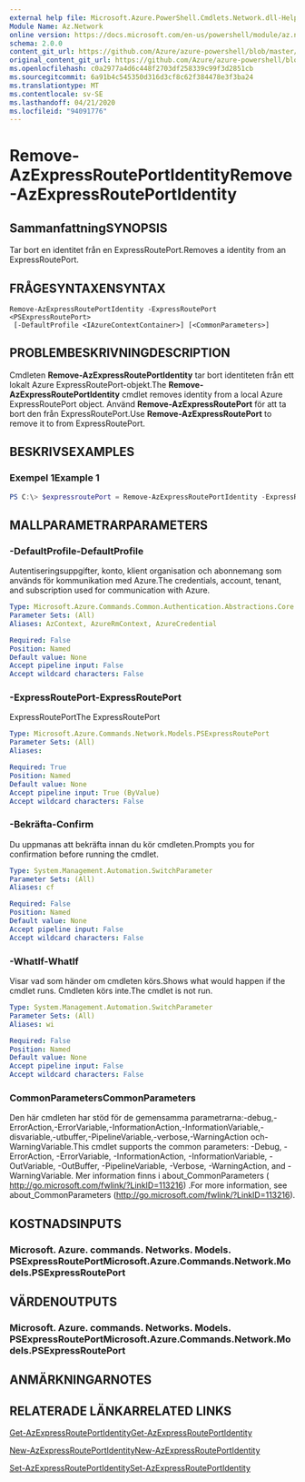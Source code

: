 ```yaml
---
external help file: Microsoft.Azure.PowerShell.Cmdlets.Network.dll-Help.xml
Module Name: Az.Network
online version: https://docs.microsoft.com/en-us/powershell/module/az.network/remove-azexpressrouteportidentity
schema: 2.0.0
content_git_url: https://github.com/Azure/azure-powershell/blob/master/src/Network/Network/help/Remove-AzExpressRoutePortIdentity.md
original_content_git_url: https://github.com/Azure/azure-powershell/blob/master/src/Network/Network/help/Remove-AzExpressRoutePortIdentity.md
ms.openlocfilehash: c0a2977a4d6c448f2703df258339c99f3d2851cb
ms.sourcegitcommit: 6a91b4c545350d316d3cf8c62f384478e3f3ba24
ms.translationtype: MT
ms.contentlocale: sv-SE
ms.lasthandoff: 04/21/2020
ms.locfileid: "94091776"
---
```

# <span data-ttu-id="f0df5-101">Remove-AzExpressRoutePortIdentity</span><span class="sxs-lookup"><span data-stu-id="f0df5-101">Remove-AzExpressRoutePortIdentity</span></span>

## <span data-ttu-id="f0df5-102">Sammanfattning</span><span class="sxs-lookup"><span data-stu-id="f0df5-102">SYNOPSIS</span></span>
<span data-ttu-id="f0df5-103">Tar bort en identitet från en ExpressRoutePort.</span><span class="sxs-lookup"><span data-stu-id="f0df5-103">Removes a identity from an ExpressRoutePort.</span></span>

## <span data-ttu-id="f0df5-104">FRÅGESYNTAXEN</span><span class="sxs-lookup"><span data-stu-id="f0df5-104">SYNTAX</span></span>

```
Remove-AzExpressRoutePortIdentity -ExpressRoutePort <PSExpressRoutePort>
 [-DefaultProfile <IAzureContextContainer>] [<CommonParameters>]
```

## <span data-ttu-id="f0df5-105">PROBLEMBESKRIVNING</span><span class="sxs-lookup"><span data-stu-id="f0df5-105">DESCRIPTION</span></span>
<span data-ttu-id="f0df5-106">Cmdleten **Remove-AzExpressRoutePortIdentity** tar bort identiteten från ett lokalt Azure ExpressRoutePort-objekt.</span><span class="sxs-lookup"><span data-stu-id="f0df5-106">The **Remove-AzExpressRoutePortIdentity** cmdlet removes identity from a local Azure ExpressRoutePort object.</span></span> <span data-ttu-id="f0df5-107">Använd **Remove-AzExpressRoutePort** för att ta bort den från ExpressRoutePort.</span><span class="sxs-lookup"><span data-stu-id="f0df5-107">Use **Remove-AzExpressRoutePort** to remove it to from ExpressRoutePort.</span></span>

## <span data-ttu-id="f0df5-108">BESKRIVS</span><span class="sxs-lookup"><span data-stu-id="f0df5-108">EXAMPLES</span></span>

### <span data-ttu-id="f0df5-109">Exempel 1</span><span class="sxs-lookup"><span data-stu-id="f0df5-109">Example 1</span></span>
```powershell
PS C:\> $expressroutePort = Remove-AzExpressRoutePortIdentity -ExpressRoutePort $expressroutePort
```

## <span data-ttu-id="f0df5-110">MALLPARAMETRAR</span><span class="sxs-lookup"><span data-stu-id="f0df5-110">PARAMETERS</span></span>

### <span data-ttu-id="f0df5-111">-DefaultProfile</span><span class="sxs-lookup"><span data-stu-id="f0df5-111">-DefaultProfile</span></span>
<span data-ttu-id="f0df5-112">Autentiseringsuppgifter, konto, klient organisation och abonnemang som används för kommunikation med Azure.</span><span class="sxs-lookup"><span data-stu-id="f0df5-112">The credentials, account, tenant, and subscription used for communication with Azure.</span></span>

```yaml
Type: Microsoft.Azure.Commands.Common.Authentication.Abstractions.Core.IAzureContextContainer
Parameter Sets: (All)
Aliases: AzContext, AzureRmContext, AzureCredential

Required: False
Position: Named
Default value: None
Accept pipeline input: False
Accept wildcard characters: False
```

### <span data-ttu-id="f0df5-113">-ExpressRoutePort</span><span class="sxs-lookup"><span data-stu-id="f0df5-113">-ExpressRoutePort</span></span>
<span data-ttu-id="f0df5-114">ExpressRoutePort</span><span class="sxs-lookup"><span data-stu-id="f0df5-114">The ExpressRoutePort</span></span>

```yaml
Type: Microsoft.Azure.Commands.Network.Models.PSExpressRoutePort
Parameter Sets: (All)
Aliases:

Required: True
Position: Named
Default value: None
Accept pipeline input: True (ByValue)
Accept wildcard characters: False
```

### <span data-ttu-id="f0df5-115">-Bekräfta</span><span class="sxs-lookup"><span data-stu-id="f0df5-115">-Confirm</span></span>
<span data-ttu-id="f0df5-116">Du uppmanas att bekräfta innan du kör cmdleten.</span><span class="sxs-lookup"><span data-stu-id="f0df5-116">Prompts you for confirmation before running the cmdlet.</span></span>

```yaml
Type: System.Management.Automation.SwitchParameter
Parameter Sets: (All)
Aliases: cf

Required: False
Position: Named
Default value: None
Accept pipeline input: False
Accept wildcard characters: False
```

### <span data-ttu-id="f0df5-117">-WhatIf</span><span class="sxs-lookup"><span data-stu-id="f0df5-117">-WhatIf</span></span>
<span data-ttu-id="f0df5-118">Visar vad som händer om cmdleten körs.</span><span class="sxs-lookup"><span data-stu-id="f0df5-118">Shows what would happen if the cmdlet runs.</span></span>
<span data-ttu-id="f0df5-119">Cmdleten körs inte.</span><span class="sxs-lookup"><span data-stu-id="f0df5-119">The cmdlet is not run.</span></span>

```yaml
Type: System.Management.Automation.SwitchParameter
Parameter Sets: (All)
Aliases: wi

Required: False
Position: Named
Default value: None
Accept pipeline input: False
Accept wildcard characters: False
```

### <span data-ttu-id="f0df5-120">CommonParameters</span><span class="sxs-lookup"><span data-stu-id="f0df5-120">CommonParameters</span></span>
<span data-ttu-id="f0df5-121">Den här cmdleten har stöd för de gemensamma parametrarna:-debug,-ErrorAction,-ErrorVariable,-InformationAction,-InformationVariable,-disvariable,-utbuffer,-PipelineVariable,-verbose,-WarningAction och-WarningVariable.</span><span class="sxs-lookup"><span data-stu-id="f0df5-121">This cmdlet supports the common parameters: -Debug, -ErrorAction, -ErrorVariable, -InformationAction, -InformationVariable, -OutVariable, -OutBuffer, -PipelineVariable, -Verbose, -WarningAction, and -WarningVariable.</span></span> <span data-ttu-id="f0df5-122">Mer information finns i about_CommonParameters ( http://go.microsoft.com/fwlink/?LinkID=113216) .</span><span class="sxs-lookup"><span data-stu-id="f0df5-122">For more information, see about_CommonParameters (http://go.microsoft.com/fwlink/?LinkID=113216).</span></span>


## <span data-ttu-id="f0df5-123">KOSTNADS</span><span class="sxs-lookup"><span data-stu-id="f0df5-123">INPUTS</span></span>

### <span data-ttu-id="f0df5-124">Microsoft. Azure. commands. Networks. Models. PSExpressRoutePort</span><span class="sxs-lookup"><span data-stu-id="f0df5-124">Microsoft.Azure.Commands.Network.Models.PSExpressRoutePort</span></span>

## <span data-ttu-id="f0df5-125">VÄRDEN</span><span class="sxs-lookup"><span data-stu-id="f0df5-125">OUTPUTS</span></span>

### <span data-ttu-id="f0df5-126">Microsoft. Azure. commands. Networks. Models. PSExpressRoutePort</span><span class="sxs-lookup"><span data-stu-id="f0df5-126">Microsoft.Azure.Commands.Network.Models.PSExpressRoutePort</span></span>

## <span data-ttu-id="f0df5-127">ANMÄRKNINGAR</span><span class="sxs-lookup"><span data-stu-id="f0df5-127">NOTES</span></span>

## <span data-ttu-id="f0df5-128">RELATERADE LÄNKAR</span><span class="sxs-lookup"><span data-stu-id="f0df5-128">RELATED LINKS</span></span>
[<span data-ttu-id="f0df5-129">Get-AzExpressRoutePortIdentity</span><span class="sxs-lookup"><span data-stu-id="f0df5-129">Get-AzExpressRoutePortIdentity</span></span>](./Get-AzExpressRoutePortIdentity.md)

[<span data-ttu-id="f0df5-130">New-AzExpressRoutePortIdentity</span><span class="sxs-lookup"><span data-stu-id="f0df5-130">New-AzExpressRoutePortIdentity</span></span>](./New-AzExpressRoutePortIdentity.md)

[<span data-ttu-id="f0df5-131">Set-AzExpressRoutePortIdentity</span><span class="sxs-lookup"><span data-stu-id="f0df5-131">Set-AzExpressRoutePortIdentity</span></span>](./Set-AzExpressRoutePortIdentity.md)
